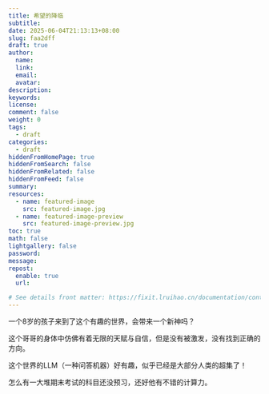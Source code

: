 ```yaml
---
title: 希望的降临
subtitle:
date: 2025-06-04T21:13:13+08:00
slug: faa2dff
draft: true
author:
  name:
  link:
  email:
  avatar:
description:
keywords:
license:
comment: false
weight: 0
tags:
  - draft
categories:
  - draft
hiddenFromHomePage: true
hiddenFromSearch: false
hiddenFromRelated: false
hiddenFromFeed: false
summary:
resources:
  - name: featured-image
    src: featured-image.jpg
  - name: featured-image-preview
    src: featured-image-preview.jpg
toc: true
math: false
lightgallery: false
password:
message:
repost:
  enable: true
  url:

# See details front matter: https://fixit.lruihao.cn/documentation/content-management/introduction/#front-matter
---
```


一个8岁的孩子来到了这个有趣的世界，会带来一个新神吗？

<!--more-->

这个哥哥的身体中仿佛有着无限的天赋与自信，但是没有被激发，没有找到正确的方向。

这个世界的LLM（一种问答机器）好有趣，似乎已经是大部分人类的超集了！

怎么有一大堆期末考试的科目还没预习，还好他有不错的计算力。


